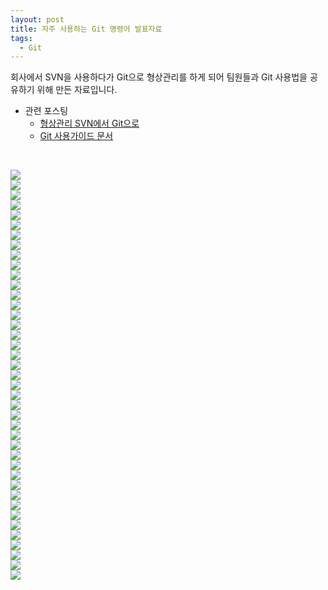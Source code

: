 ```yaml
---
layout: post
title: 자주 사용하는 Git 명령어 발표자료
tags:
  - Git
---
```


회사에서 SVN을 사용하다가 Git으로 형상관리를 하게 되어 팀원들과 Git 사용법을 공유하기 위해 만든 자료입니다. 

- 관련 포스팅 
  - [형상관리 SVN에서 Git으로](https://amyjjung.github.io/blog/Git01/)
  - [Git 사용가이드 문서](https://amyjjung.github.io/blog/Git03/)

<br>

![](https://github.com/AmyJJung/blog/blob/main/images/git/git-study/%E2%80%8Egit-%E2%80%8E001.jpeg?raw=true)
<br>
![](https://github.com/AmyJJung/blog/blob/main/images/git/git-study/%E2%80%8Egit-%E2%80%8E002.jpeg?raw=true)
<br>
![](https://github.com/AmyJJung/blog/blob/main/images/git/git-study/%E2%80%8Egit-%E2%80%8E003.jpeg?raw=true)
<br>
![](https://github.com/AmyJJung/blog/blob/main/images/git/git-study/%E2%80%8Egit-%E2%80%8E004.jpeg?raw=true)
<br>
![](https://github.com/AmyJJung/blog/blob/main/images/git/git-study/%E2%80%8Egit-%E2%80%8E005.jpeg?raw=true)
<br>
![](https://github.com/AmyJJung/blog/blob/main/images/git/git-study/%E2%80%8Egit-%E2%80%8E006.jpeg?raw=true)
<br>
![](https://github.com/AmyJJung/blog/blob/main/images/git/git-study/%E2%80%8Egit-%E2%80%8E007.jpeg?raw=true)
<br>
![](https://github.com/AmyJJung/blog/blob/main/images/git/git-study/%E2%80%8Egit-%E2%80%8E008.jpeg?raw=true)
<br>
![](https://github.com/AmyJJung/blog/blob/main/images/git/git-study/%E2%80%8Egit-%E2%80%8E009.jpeg?raw=true)
<br>
![](https://github.com/AmyJJung/blog/blob/main/images/git/git-study/%E2%80%8Egit-%E2%80%8E010.jpeg?raw=true)
<br>
![](https://github.com/AmyJJung/blog/blob/main/images/git/git-study/%E2%80%8Egit-%E2%80%8E011.jpeg?raw=true)
<br>
![](https://github.com/AmyJJung/blog/blob/main/images/git/git-study/%E2%80%8Egit-%E2%80%8E012.jpeg?raw=true)
<br>
![](https://github.com/AmyJJung/blog/blob/main/images/git/git-study/%E2%80%8Egit-%E2%80%8E013.jpeg?raw=true)
<br>
![](https://github.com/AmyJJung/blog/blob/main/images/git/git-study/%E2%80%8Egit-%E2%80%8E014.jpeg?raw=true)
<br>
![](https://github.com/AmyJJung/blog/blob/main/images/git/git-study/%E2%80%8Egit-%E2%80%8E015.jpeg?raw=true)
<br>
![](https://github.com/AmyJJung/blog/blob/main/images/git/git-study/%E2%80%8Egit-%E2%80%8E016.jpeg?raw=true)
<br>
![](https://github.com/AmyJJung/blog/blob/main/images/git/git-study/%E2%80%8Egit-%E2%80%8E017.jpeg?raw=true)
<br>
![](https://github.com/AmyJJung/blog/blob/main/images/git/git-study/%E2%80%8Egit-%E2%80%8E018.jpeg?raw=true)
<br>
![](https://github.com/AmyJJung/blog/blob/main/images/git/git-study/%E2%80%8Egit-%E2%80%8E019.jpeg?raw=true)
<br>
![](https://github.com/AmyJJung/blog/blob/main/images/git/git-study/%E2%80%8Egit-%E2%80%8E020.jpeg?raw=true)
<br>
![](https://github.com/AmyJJung/blog/blob/main/images/git/git-study/%E2%80%8Egit-%E2%80%8E021.jpeg?raw=true)
<br>
![](https://github.com/AmyJJung/blog/blob/main/images/git/git-study/%E2%80%8Egit-%E2%80%8E022.jpeg?raw=true)
<br>
![](https://github.com/AmyJJung/blog/blob/main/images/git/git-study/%E2%80%8Egit-%E2%80%8E023.jpeg?raw=true)
<br>
![](https://github.com/AmyJJung/blog/blob/main/images/git/git-study/%E2%80%8Egit-%E2%80%8E024.jpeg?raw=true)
<br>
![](https://github.com/AmyJJung/blog/blob/main/images/git/git-study/%E2%80%8Egit-%E2%80%8E025.jpeg?raw=true)
<br>
![](https://github.com/AmyJJung/blog/blob/main/images/git/git-study/%E2%80%8Egit-%E2%80%8E026.jpeg?raw=true)
<br>
![](https://github.com/AmyJJung/blog/blob/main/images/git/git-study/%E2%80%8Egit-%E2%80%8E027.jpeg?raw=true)
<br>
![](https://github.com/AmyJJung/blog/blob/main/images/git/git-study/%E2%80%8Egit-%E2%80%8E028.jpeg?raw=true)
<br>
![](https://github.com/AmyJJung/blog/blob/main/images/git/git-study/%E2%80%8Egit-%E2%80%8E029.jpeg?raw=true)
<br>
![](https://github.com/AmyJJung/blog/blob/main/images/git/git-study/%E2%80%8Egit-%E2%80%8E030.jpeg?raw=true)
<br>
![](https://github.com/AmyJJung/blog/blob/main/images/git/git-study/%E2%80%8Egit-%E2%80%8E031.jpeg?raw=true)
<br>
![](https://github.com/AmyJJung/blog/blob/main/images/git/git-study/%E2%80%8Egit-%E2%80%8E032.jpeg?raw=true)
<br>
![](https://github.com/AmyJJung/blog/blob/main/images/git/git-study/%E2%80%8Egit-%E2%80%8E033.jpeg?raw=true)
<br>
![](https://github.com/AmyJJung/blog/blob/main/images/git/git-study/%E2%80%8Egit-%E2%80%8E034.jpeg?raw=true)
<br>
![](https://github.com/AmyJJung/blog/blob/main/images/git/git-study/%E2%80%8Egit-%E2%80%8E035.jpeg?raw=true)
<br>
![](https://github.com/AmyJJung/blog/blob/main/images/git/git-study/%E2%80%8Egit-%E2%80%8E036.jpeg?raw=true)
<br>
![](https://github.com/AmyJJung/blog/blob/main/images/git/git-study/%E2%80%8Egit-%E2%80%8E037.jpeg?raw=true)
<br>
![](https://github.com/AmyJJung/blog/blob/main/images/git/git-study/%E2%80%8Egit-%E2%80%8E038.jpeg?raw=true)
<br>
![](https://github.com/AmyJJung/blog/blob/main/images/git/git-study/%E2%80%8Egit-%E2%80%8E039.jpeg?raw=true)
<br>
![](https://github.com/AmyJJung/blog/blob/main/images/git/git-study/%E2%80%8Egit-%E2%80%8E040.jpeg?raw=true)
<br>
![](https://github.com/AmyJJung/blog/blob/main/images/git/git-study/%E2%80%8Egit-%E2%80%8E041.jpeg?raw=true)

